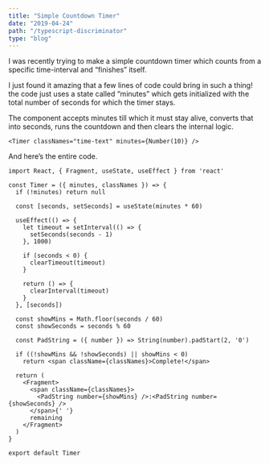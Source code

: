 ```yaml
---
title: "Simple Countdown Timer"
date: "2019-04-24"
path: "/typescript-discriminator"
type: "blog"
---
```


I was recently trying to make a simple countdown timer which counts from a specific time-interval and “finishes” itself.

I just found it amazing that a few lines of code could bring in such a thing!
the code just uses a state called “minutes” which gets initialized with the total number of seconds for which the timer stays.

The component accepts minutes till which it must stay alive, converts that into seconds, runs the countdown and then clears the internal logic.

```{javascript}
<Timer classNames="time-text" minutes={Number(10)} />
```

And here’s the entire code.

```{javascript}
import React, { Fragment, useState, useEffect } from 'react'

const Timer = ({ minutes, classNames }) => {
  if (!minutes) return null

  const [seconds, setSeconds] = useState(minutes * 60)

  useEffect(() => {
    let timeout = setInterval(() => {
      setSeconds(seconds - 1)
    }, 1000)

    if (seconds < 0) {
      clearTimeout(timeout)
    }

    return () => {
      clearInterval(timeout)
    }
  }, [seconds])

  const showMins = Math.floor(seconds / 60)
  const showSeconds = seconds % 60

  const PadString = ({ number }) => String(number).padStart(2, '0')

  if ((!showMins && !showSeconds) || showMins < 0)
    return <span className={classNames}>Complete!</span>

  return (
    <Fragment>
      <span className={classNames}>
        <PadString number={showMins} />:<PadString number={showSeconds} />
      </span>{' '}
      remaining
    </Fragment>
  )
}

export default Timer
```
